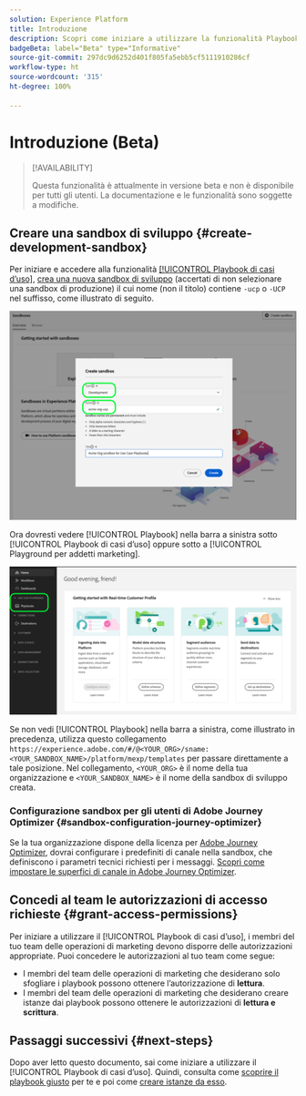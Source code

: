 ```yaml
---
solution: Experience Platform
title: Introduzione
description: Scopri come iniziare a utilizzare la funzionalità Playbook di casi d’uso.
badgeBeta: label="Beta" type="Informative"
source-git-commit: 297dc9d6252d401f805fa5ebb5cf5111910286cf
workflow-type: ht
source-wordcount: '315'
ht-degree: 100%

---
```



# Introduzione (Beta)

>[!AVAILABILITY]
>
>Questa funzionalità è attualmente in versione beta e non è disponibile per tutti gli utenti. La documentazione e le funzionalità sono soggette a modifiche.

## Creare una sandbox di sviluppo {#create-development-sandbox}

Per iniziare e accedere alla funzionalità [[!UICONTROL Playbook di casi d’uso]](/help/use-case-playbooks/playbooks/overview.md), [crea una nuova sandbox di sviluppo](/help/sandboxes/ui/user-guide.md#create) (accertati di non selezionare una sandbox di produzione) il cui nome (non il titolo) contiene `-ucp` o `-UCP` nel suffisso, come illustrato di seguito.

![Crea una sandbox di sviluppo per i playbook di casi d’uso](/help/use-case-playbooks/assets/playbooks/get-started/create-sandbox-ucp.png)

Ora dovresti vedere [!UICONTROL Playbook] nella barra a sinistra sotto [!UICONTROL Playbook di casi d’uso] oppure sotto a [!UICONTROL Playground per addetti marketing].

![Dopo aver creato la sandbox, utilizza i playbook dei casi d’uso nell’interfaccia utente.](/help/use-case-playbooks/assets/playbooks/get-started/ucp-sandbox-in-ui.png)

Se non vedi [!UICONTROL Playbook] nella barra a sinistra, come illustrato in precedenza, utilizza questo collegamento `https://experience.adobe.com/#/@<YOUR_ORG>/sname:<YOUR_SANDBOX_NAME>/platform/mexp/templates` per passare direttamente a tale posizione. Nel collegamento, `<YOUR_ORG>` è il nome della tua organizzazione e `<YOUR_SANDBOX_NAME>` è il nome della sandbox di sviluppo creata.

### Configurazione sandbox per gli utenti di Adobe Journey Optimizer {#sandbox-configuration-journey-optimizer}

Se la tua organizzazione dispone della licenza per [Adobe Journey Optimizer](https://experienceleague.adobe.com/docs/journey-optimizer/using/ajo-home.html?lang=it), dovrai configurare i predefiniti di canale nella sandbox, che definiscono i parametri tecnici richiesti per i messaggi. [Scopri come impostare le superfici di canale in Adobe Journey Optimizer](https://experienceleague.adobe.com/docs/journey-optimizer/using/configuration/channel-surfaces.html?lang=it).

## Concedi al team le autorizzazioni di accesso richieste {#grant-access-permissions}

Per iniziare a utilizzare il [!UICONTROL Playbook di casi d’uso], i membri del tuo team delle operazioni di marketing devono disporre delle autorizzazioni appropriate. Puoi concedere le autorizzazioni al tuo team come segue:

* I membri del team delle operazioni di marketing che desiderano solo sfogliare i playbook possono ottenere l’autorizzazione di **lettura**.
* I membri del team delle operazioni di marketing che desiderano creare istanze dai playbook possono ottenere le autorizzazioni di **lettura e scrittura**.

## Passaggi successivi {#next-steps}

Dopo aver letto questo documento, sai come iniziare a utilizzare il [!UICONTROL Playbook di casi d’uso]. Quindi, consulta come [scoprire il playbook giusto](/help/use-case-playbooks/playbooks/discover.md) per te e poi come [creare istanze da esso](/help/use-case-playbooks/playbooks/create-share-reuse.md).
